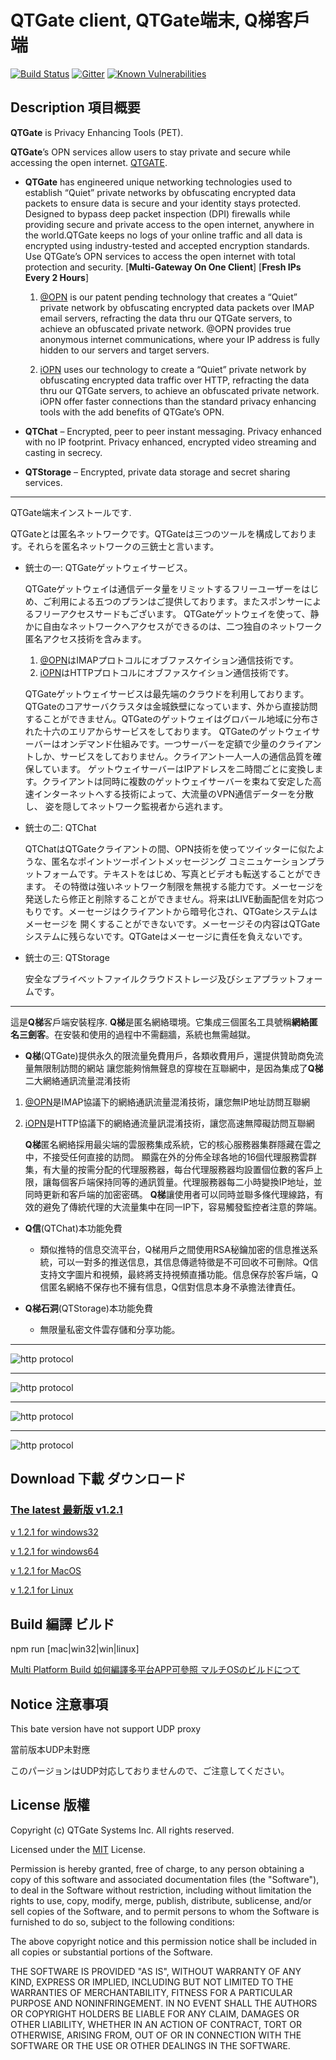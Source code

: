# QTGate client, QTGate端末, Q梯客戶端
[![Build Status](https://travis-ci.org/QTGate/QTGate-Desktop-Client.svg?branch=master)](https://travis-ci.org/QTGate/QTGate-Desktop-Client)
[![Gitter](https://img.shields.io/badge/chat-on%20gitter-blue.svg)](https://gitter.im/QTGate/Lobby)
[![Known Vulnerabilities](https://snyk.io/test/github/qtgate/qtgate-desktop-client/badge.svg)](https://snyk.io/test/github/qtgate/qtgate-desktop-client)
## Description 項目概要

**QTGate** is Privacy Enhancing Tools (PET).

**QTGate**’s OPN services allow users to stay private and secure while accessing the open internet. [QTGATE](https://www.qtgate.com).

- **QTGate** has engineered unique networking technologies used to establish “Quiet” private networks by obfuscating encrypted data packets to ensure data is secure and your identity stays protected. Designed to bypass deep packet inspection (DPI) firewalls while providing secure and private access to the open internet, anywhere in the world.QTGate keeps no logs of your online traffic and all data is encrypted using industry-tested and accepted encryption standards. Use QTGate’s OPN services to access the open internet with total protection and security. [**Multi-Gateway On One Client**] [**Fresh IPs Every 2 Hours**]

    1. [@OPN](https://github.com/QTGate/atOPN) is our patent pending technology that creates a “Quiet” private network by obfuscating encrypted data packets over IMAP email servers, refracting the data thru our QTGate servers, to achieve an obfuscated private network. @OPN provides true anonymous internet communications, where your IP address is fully hidden to our servers and target servers.

    2. [iOPN](https://github.com/QTGate/iOPN) uses our technology to create a “Quiet” private network by obfuscating encrypted data traffic over HTTP, refracting the data thru our QTGate servers, to achieve an obfuscated private network. iOPN offer faster connections than the standard privacy enhancing tools with the add benefits of QTGate’s OPN.

- **QTChat** – Encrypted, peer to peer instant messaging. Privacy enhanced with no IP footprint. Privacy enhanced, encrypted video streaming and casting in secrecy.

- **QTStorage** – Encrypted, private data storage and secret sharing services.

***
QTGate端末インストールです.

QTGateとは匿名ネットワークです。QTGateは三つのツールを構成しております。それらを匿名ネットワークの三銃士と言います。

- 銃士の一: QTGateゲットウェイサービス。

    QTGateゲットウェイは通信データ量をリミットするフリーユーザーをはじめ、ご利用による五つのプランはご提供しております。またスポンサーによるフリーアクセスサードもございます。
    QTGateゲットウェイを使って、静かに自由なネットワークへアクセスができるのは、二つ独自のネットワーク匿名アクセス技術を含みます。
    1. [@OPN](https://github.com/QTGate/atOPN)はIMAPプロトコルにオブファスケイション通信技術です。
    2. [iOPN](https://github.com/QTGate/iOPN)はHTTPプロトコルにオブファスケイション通信技術です。

    QTGateゲットウェイサービスは最先端のクラウドを利用しております。QTGateのコアサーバクラスタは金城鉄壁になっています、外から直接訪問することができません。QTGateのゲットウェイはグロバール地域に分布された十六のエリアからサービスをしております。
    QTGateのゲットウェイサーバーはオンデマンド仕組みです。一つサーバーを定額で少量のクライアントしか、サービスをしておりません。クライアント一人一人の通信品質を確保しています。
    ゲットウェイサーバーはIPアドレスを二時間ごとに変換します。クライアントは同時に複数のゲットウェイサーバーを束ねて安定した高速インターネットへする技術によって、大流量のVPN通信データーを分散し、
    姿を隠してネットワーク監視者から逃れます。

- 銃士の二: QTChat

    QTChatはQTGateクライアントの間、OPN技術を使ってツイッターに似たような、匿名なポイントツーポイントメッセージング コミニュケーションプラットフォームです。テキストをはじめ、写真とビデオも転送することができます。
    その特徴は強いネットワーク制限を無視する能力です。メーセージを発送したら修正と削除することができません。将来はLIVE動画配信を対応つもりです。メーセージはクライアントから暗号化され、QTGateシステムはメーセージを
    開くすることができないです。メーセージその内容はQTGateシステムに残らないです。QTGateはメーセージに責任を負えないです。

- 銃士の三: QTStorage

    安全なプライベットファイルクラウドストレージ及びシェアプラットフォームです。

***
這是**Q梯**客戶端安裝程序.
**Q梯**是匿名網絡環境。它集成三個匿名工具號稱**網絡匿名三劍客**。在安裝和使用的過程中不需翻牆，系統也無需越獄。
- **Q梯**(QTGate)提供永久的限流量免費用戶，各類收費用戶，還提供贊助商免流量無限制訪問的網站
    讓您能夠悄無聲息的穿梭在互聯網中，是因為集成了**Q梯**二大網絡通訊流量混淆技術
1. [@OPN](https://github.com/QTGate/atOPN)是IMAP協議下的網絡通訊流量混淆技術，讓您無IP地址訪問互聯網
2. [iOPN](https://github.com/QTGate/iOPN)是HTTP協議下的網絡通流量訊混淆技術，讓您高速無障礙訪問互聯網
    
    **Q梯**匿名網絡採用最尖端的雲服務集成系統，它的核心服務器集群隱藏在雲之中，不接受任何直接的訪問。
    顯露在外的分佈全球各地的16個代理服務雲群集，有大量的按需分配的代理服務器，每台代理服務器均設置個位數的客戶上限，讓每個客戶端保持同等的通訊質量。代理服務器每二小時變換IP地址，並同時更新和客戶端的加密密碼。
    **Q梯**讓使用者可以同時並聯多條代理線路，有效的避免了傳統代理的大流量集中在同一IP下，容易觸發監控者注意的弊端。

- **Q信**(QTChat)本功能免費
    * 類似推特的信息交流平台，Q梯用戶之間使用RSA秘鑰加密的信息推送系統，可以一對多的推送信息，其信息傳遞特徵是不可回收不可刪除。Q信支持文字圖片和視頻，最終將支持視頻直播功能。信息保存於客戶端，Q信匿名網絡不保存也不擁有信息，Q信對信息本身不承擔法律責任。

- **Q梯石洞**(QTStorage)本功能免費
    * 無限量私密文件雲存儲和分享功能。

***
![http protocol](/resources/canada150.png?raw=true)
***
![http protocol](/resources/vpn.email11.jpg?raw=true)
***
![http protocol](/resources/QTChat.png?raw=true)
***
![http protocol](/resources/QTStorage.png?raw=true)


## Download 下載 ダウンロード

### [The latest 最新版 v1.2.1](https://github.com/QTGate/QTGate-Desktop-Client/releases/latest/)

[v 1.2.1 for windows32](https://github.com/QTGate/QTGate-Desktop-Client/releases/download/v1.2.1/qtgate.Setup.1.2.1.ia32.exe)

[v 1.2.1 for windows64](https://github.com/QTGate/QTGate-Desktop-Client/releases/download/v1.2.1/qtgate.Setup.1.2.1.exe)

[v 1.2.1 for MacOS](https://github.com/QTGate/QTGate-Desktop-Client/releases/download/v1.2.1/qtgate-1.2.1.dmg)

[v 1.2.1 for Linux](https://github.com/QTGate/QTGate-Desktop-Client/releases/download/v1.2.1/qtgate_1.2.1_amd64.deb)



## Build 編譯 ビルド

npm run [mac|win32|win|linux]

[Multi Platform Build 如何編譯多平台APP可參照 マルチOSのビルドにつて](https://www.electron.build/multi-platform-build)

## Notice 注意事項 

This bate version have not support UDP proxy

當前版本UDP未對應

このパージョンはUDP対応しておりませんので、ご注意してください。

## License 版權 

Copyright (c) QTGate Systems Inc. All rights reserved.

Licensed under the [MIT](LICENSE) License.

Permission is hereby granted, free of charge, to any person obtaining a copy
of this software and associated documentation files (the "Software"), to deal
in the Software without restriction, including without limitation the rights
to use, copy, modify, merge, publish, distribute, sublicense, and/or sell
copies of the Software, and to permit persons to whom the Software is
furnished to do so, subject to the following conditions:

The above copyright notice and this permission notice shall be included in
all copies or substantial portions of the Software.

THE SOFTWARE IS PROVIDED "AS IS", WITHOUT WARRANTY OF ANY KIND, EXPRESS OR
IMPLIED, INCLUDING BUT NOT LIMITED TO THE WARRANTIES OF MERCHANTABILITY,
FITNESS FOR A PARTICULAR PURPOSE AND NONINFRINGEMENT. IN NO EVENT SHALL THE
AUTHORS OR COPYRIGHT HOLDERS BE LIABLE FOR ANY CLAIM, DAMAGES OR OTHER
LIABILITY, WHETHER IN AN ACTION OF CONTRACT, TORT OR OTHERWISE, ARISING FROM,
OUT OF OR IN CONNECTION WITH THE SOFTWARE OR THE USE OR OTHER DEALINGS IN
THE SOFTWARE.
